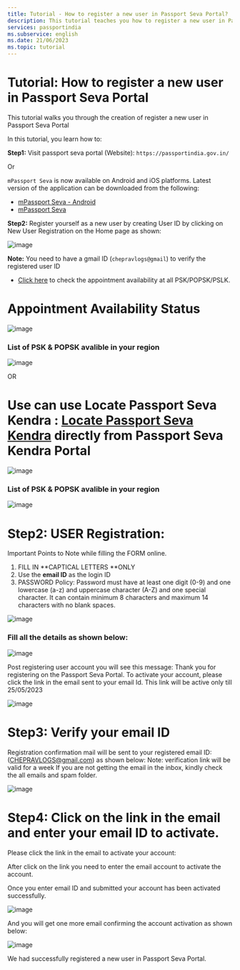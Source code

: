 ```yaml
---
title: Tutorial - How to register a new user in Passport Seva Portal?
description: This tutorial teaches you how to register a new user in Passport Seva Portal.
services: passportindia
ms.subservice: english
ms.date: 21/06/2023
ms.topic: tutorial 
---
```


# Tutorial: How to register a new user in Passport Seva Portal

This tutorial walks you through the creation of register a new user in Passport Seva Portal

In this tutorial, you learn how to:

**Step1:** Visit passport seva portal (Website): `https://passportindia.gov.in/`

Or 

`mPassport Seva` is now available on Android and iOS platforms. Latest version of the application can be downloaded from the following:
* [mPassport Seva - Android](https://play.google.com/store/apps/details?id=gov.mea.psp)
* [mPassport Seva](https://apps.apple.com/us/app/mpassport-seva/id723492146?ls=1)

**Step2:** Register yourself as a new user by creating User ID by clicking on New User Registration on the Home page as shown:

![image](https://github.com/CHEPRAVLOGS/passportindia/blob/main/articles/English/Media/New%20User%20Registration/Picture1.png)

 
**Note:** You need to have a gmail ID (`chepravlogs@gmail`) to verify the registered user ID
* [Click here](https://portal1.passportindia.gov.in/AppOnlineProject/online/apptAvailStatus) to check the appointment availability at all PSK/POPSK/PSLK.
# Appointment Availability Status 
 ![image](https://github.com/CHEPRAVLOGS/passportindia/blob/main/articles/English/Media/New%20User%20Registration/Picture2.png)

 ### List of PSK & POPSK avalible in your region
 
![image](https://github.com/CHEPRAVLOGS/passportindia/blob/main/articles/English/Media/New%20User%20Registration/Picture3.png)
 
OR

#	Use can use Locate Passport Seva Kendra : [Locate Passport Seva Kendra](https://passportindia.gov.in/AppOnlineProject/locatePSK/locatePFCInp) directly from Passport Seva Kendra Portal
 
 ![image](https://github.com/CHEPRAVLOGS/passportindia/blob/main/articles/English/Media/New%20User%20Registration/Picture4.png)

  ### List of PSK & POPSK avalible in your region
  
 ![image](https://github.com/CHEPRAVLOGS/passportindia/blob/main/articles/English/Media/New%20User%20Registration/Picture5.png)
  
 
# Step2: USER Registration:

Important Points to Note while filling the FORM online.
1. FILL IN **CAPTICAL LETTERS **ONLY
2. Use the **email ID** as the login ID
3. PASSWORD Policy: Password must have at least one digit (0-9) and one lowercase (a-z) and uppercase character (A-Z) and one special character. It can contain minimum 8 characters and maximum 14 characters with no blank spaces.
 
![image](https://github.com/CHEPRAVLOGS/passportindia/blob/main/articles/English/Media/New%20User%20Registration/Picture6.png)

### Fill all the details as shown below:

![image](https://github.com/CHEPRAVLOGS/passportindia/blob/main/articles/English/Media/New%20User%20Registration/Picture7.png)

Post registering user account you will see this message: Thank you for registering on the Passport Seva Portal. To activate your account, please click the link in the email sent to your email Id. This link will be active only till 25/05/2023 

![image](https://github.com/CHEPRAVLOGS/passportindia/blob/main/articles/English/Media/New%20User%20Registration/Picture8.png)

# Step3: Verify your email ID 

Registration confirmation mail will be sent to your registered email ID: (CHEPRAVLOGS@gmail.com) as shown below:
Note: verification link will be valid for a week
If you are not getting the email in the inbox, kindly check the all emails and spam folder.

![image](https://github.com/CHEPRAVLOGS/passportindia/blob/main/articles/English/Media/New%20User%20Registration/Picture9.png)

# Step4: Click on the link in the email and enter your email ID to activate.
 
Please click the link in the email to activate your account:

After click on the link you need to enter the email account to activate the account.

Once you enter email ID and submitted your account has been activated successfully.

![image](https://github.com/CHEPRAVLOGS/passportindia/blob/main/articles/English/Media/New%20User%20Registration/Picture10.png)
 
And you will get one more email confirming the account activation as shown below:

 ![image](https://github.com/CHEPRAVLOGS/passportindia/blob/main/articles/English/Media/New%20User%20Registration/Picture11.png)
 
We had successfully registered a new user in Passport Seva Portal.

